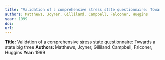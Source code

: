 ```yaml
---
title: "Validation of a comprehensive stress state questionnaire: Towards a state big three"
authors: Matthews, Joyner, Gilliland, Campbell, Falconer, Huggins
year: 1999
doi: 
url: 
---
```

**Title:** Validation of a comprehensive stress state questionnaire: Towards a state big three
**Authors:** Matthews, Joyner, Gilliland, Campbell, Falconer, Huggins
**Year:** 1999